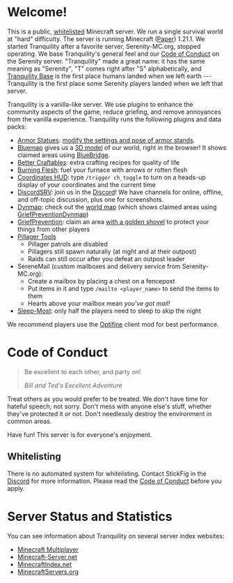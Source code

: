 # Welcome!

This is a public, [whitelisted](#whitelisting) Minecraft server.
We run a single survival world at "hard" difficulty.
The server is running Minecraft ([Paper](https://papermc.io)) 1.21.1.
We started Tranquility after a favorite server, Serenity-MC.org, stopped operating.
We base Tranquility's general feel and our [Code of Conduct](#code-of-conduct) on the Serenity server.
"Tranquility" made a great name: it has the same meaning as "Serenity", "T" comes right after "S" alphabetically, and [Tranquility Base](https://en.wikipedia.org/wiki/Tranquility_Base) is the first place humans landed when we left earth --- Tranquility is the first place some Serenity players landed when we left that server.

Tranquility is a vanilla-like server.
We use plugins to enhance the community aspects of the game, reduce griefing, and remove annoyances from the vanilla experience.
Tranquility runs the following plugins and data packs:

- [Armor Statues](https://vanillatweaks.net/picker/datapacks/): [modify the settings and pose of armor stands](https://hermitcraft.fandom.com/wiki/Armor_Statues_Datapack).
- [Bluemap](https://bluemap.bluecolored.de/) gives us a [3D model](https://tranquility.one/3d) of our world, right in the browser!
  It shows claimed areas using [BlueBridge](https://github.com/Mark-225/BlueBridge).
- [Better Craftables](https://modrinth.com/datapack/better-craftables): extra crafting recipes for quality of life
- [Burning Flesh](https://modrinth.com/datapack/burning-flesh/version/v1.10.0): fuel your furnace with arrows or rotten flesh
- [Coordinates HUD](https://vanillatweaks.net/picker/datapacks/): type `/trigger ch_toggle` to turn on a heads-up display of your coordinates and the current time
- [DiscordSRV](https://www.spigotmc.org/resources/discordsrv.18494/): join us in the [Discord](https://tranquility.one/discord)!
  We have channels for online, offline, and off-topic discussion, plus one for screenshots.
- [Dynmap](https://www.spigotmc.org/resources/dynmap.274/): check out the [world map](https://tranquility.one/map) (which shows claimed areas using [GriefPreventionDynmap](https://github.com/leahshields95/GriefPreventionDynmap))
- [GriefPrevention](https://github.com/TechFortress/GriefPrevention/): claim an area [with a golden shovel](https://www.youtube.com/watch?v=VDsjXB-BaE0) to protect your things from other players
- [Pillager Tools](https://vanillatweaks.net/picker/datapacks/)
  - Pillager patrols are disabled
  - Pillagers still spawn naturally (at night and at their outpost)
  - Raids can still occur after you defeat an outpost leader
- SereneMail (custom mailboxes and delivery service from Serenity-MC.org):
  - Create a mailbox by placing a chest on a fencepost
  - Put items in it and type `/mailto <player_name>` to send the items to them
  - Hearts above your mailbox mean _you've got mail!_
- [Sleep-Most](https://www.spigotmc.org/resources/sleep-most-1-8-1-16-1-configurable-messages-and-percentage.60623/): only half the players need to sleep to skip the night

We recommend players use the [Optifine](https://optifine.net/) client mod for best performance.

# Code of Conduct

> Be excellent to each other, and party on!
>
> _Bill and Ted's Excellent Adventure_

Treat others as you would prefer to be treated.
We don't have time for hateful speech; not sorry.
Don't mess with anyone else's stuff, whether they've protected it or not.
Don't needlessly destroy the environment in common areas.

Have fun!
This server is for everyone's enjoyment.

## Whitelisting

There is no automated system for whitelisting.
Contact StickFig in the [Discord](discord) for more information.
Please read the [Code of Conduct](#code-of-conduct) before you apply.

# Server Status and Statistics

You can see information about Tranquility on several server index websites:

- [Minecraft Multiplayer](https://minecraft-mp.com/server-s229241)
- [Minecraft-Server.net](https://minecraft-server.net/details/tranquility/)
- [MinecraftIndex.net](https://minecraftindex.net/server/115)
- [MinecraftServers.org](https://minecraftservers.org/server/559407)
